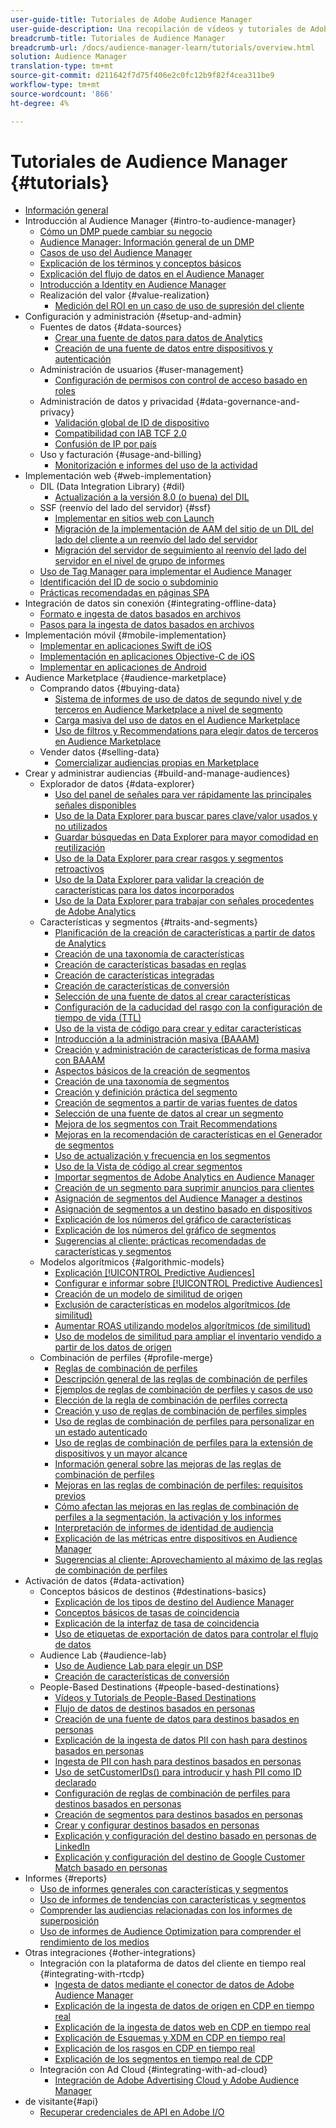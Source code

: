 ```yaml
---
user-guide-title: Tutoriales de Adobe Audience Manager
user-guide-description: Una recopilación de vídeos y tutoriales de Adobe Analytics.
breadcrumb-title: Tutoriales de Audience Manager
breadcrumb-url: /docs/audience-manager-learn/tutorials/overview.html
solution: Audience Manager
translation-type: tm+mt
source-git-commit: d211642f7d75f406e2c0fc12b9f82f4cea311be9
workflow-type: tm+mt
source-wordcount: '866'
ht-degree: 4%

---
```



# Tutoriales de Audience Manager {#tutorials}

+ [Información general](overview.md)
+ Introducción al Audience Manager {#intro-to-audience-manager}
   + [Cómo un DMP puede cambiar su negocio](intro-to-audience-manager/how-a-dmp-can-change-your-business.md)
   + [Audience Manager: Información general de un DMP](intro-to-audience-manager/audience-manager-overview-of-a-dmp.md)
   + [Casos de uso del Audience Manager](intro-to-audience-manager/audience-manager-use-cases.md)
   + [Explicación de los términos y conceptos básicos](intro-to-audience-manager/understanding-basic-terms-and-concepts-in-audience-manager.md)
   + [Explicación del flujo de datos en el Audience Manager](intro-to-audience-manager/understanding-the-data-flow-in-audience-manager.md)
   + [Introducción a Identity en Audience Manager](intro-to-audience-manager/introduction-to-identity-in-audience-manager.md)
   + Realización del valor {#value-realization}
      + [Medición del ROI en un caso de uso de supresión del cliente](intro-to-audience-manager/value-realization/measuring-roi-in-a-customer-suppression-use-case.md)
+ Configuración y administración {#setup-and-admin}
   + Fuentes de datos {#data-sources}
      + [Crear una fuente de datos para datos de Analytics](setup-and-admin/data-sources/create-a-data-source-for-analytics-data.md)
      + [Creación de una fuente de datos entre dispositivos y autenticación](setup-and-admin/data-sources/creating-a-cross-device-data-source-and-authenticating.md)
   + Administración de usuarios {#user-management}
      + [Configuración de permisos con control de acceso basado en roles](setup-and-admin/user-management/setting-permissions-with-role-based-access-control.md)
   + Administración de datos y privacidad {#data-governance-and-privacy}
      + [Validación global de ID de dispositivo](setup-and-admin/data-governance-and-privacy/global-device-id-validation.md)
      + [Compatibilidad con IAB TCF 2.0](setup-and-admin/data-governance-and-privacy/iab-tcf-support.md)
      + [Confusión de IP por país](setup-and-admin/data-governance-and-privacy/ip-obfuscation-by-country.md)
   + Uso y facturación {#usage-and-billing}
      + [Monitorización e informes del uso de la actividad](setup-and-admin/usage-and-billing/monitoring-and-reporting-on-activity-usage.md)
+ Implementación web {#web-implementation}
   + DIL (Data Integration Library) {#dil}
      + [Actualización a la versión 8.0 (o buena) del DIL](web-implementation/dil/updating-to-dil-version-8-0-or-greater.md)
   + SSF (reenvío del lado del servidor) {#ssf}
      + [Implementar en sitios web con Launch](https://docs.adobe.com/content/help/en/experience-cloud/implementing-in-websites-with-launch/index.html)
      + [Migración de la implementación de AAM del sitio de un DIL del lado del cliente a un reenvío del lado del servidor](web-implementation/ssf/migrating-your-site-implementation-from-client-side-dil-to-server-side-forwarding.md)
      + [Migración del servidor de seguimiento al reenvío del lado del servidor en el nivel de grupo de informes](web-implementation/ssf/migrating-from-tracking-server-to-report-suite-level-server-side-forwarding.md)
   + [Uso de Tag Manager para implementar el Audience Manager](web-implementation/using-tag-managers-to-implement-audience-manager.md)
   + [Identificación del ID de socio o subdominio](web-implementation/how-to-identify-your-partner-id-or-subdomain.md)
   + [Prácticas recomendadas en páginas SPA](web-implementation/using-best-practices-on-spa-pages-when-sending-data-to-aam.md)
+ Integración de datos sin conexión {#integrating-offline-data}
   + [Formato e ingesta de datos basados en archivos](integrating-offline-data/formatting-and-ingesting-file-based-data.md)
   + [Pasos para la ingesta de datos basados en archivos](integrating-offline-data/steps-for-ingesting-file-based-data.md)
+ Implementación móvil {#mobile-implementation}
   + [Implementar en aplicaciones Swift de iOS](https://docs.adobe.com/content/help/en/experience-cloud/implementing-in-mobile-ios-swift-apps-with-launch/index.html)
   + [Implementación en aplicaciones Objective-C de iOS](https://docs.adobe.com/content/help/en/experience-cloud/implementing-in-mobile-ios-objective-c-apps-with-launch/index.html)
   + [Implementar en aplicaciones de Android](https://docs.adobe.com/content/help/en/experience-cloud/implementing-in-mobile-android-apps-with-launch/index.html)
+ Audience Marketplace {#audience-marketplace}
   + Comprando datos {#buying-data}
      + [Sistema de informes de uso de datos de segundo nivel y de terceros en Audience Marketplace a nivel de segmento](audience-marketplace/buying-data/reporting-2nd-and-3rd-party-data-usage-in-the-audience-marketplace-at-the-segment-level.md)
      + [Carga masiva del uso de datos en el Audience Marketplace](audience-marketplace/buying-data/bulk-uploading-data-usage-into-the-audience-marketplace.md)
      + [Uso de filtros y Recommendations para elegir datos de terceros en Audience Marketplace](audience-marketplace/buying-data/using-filters-and-recommendations-to-choose-3rd-party-data-in-audience-marketplace.md)
   + Vender datos {#selling-data}
      + [Comercializar audiencias propias en Marketplace](audience-marketplace/selling-data/commercialize-owned-audiences-on-marketplace.md)
+ Crear y administrar audiencias {#build-and-manage-audiences}
   + Explorador de datos {#data-explorer}
      + [Uso del panel de señales para ver rápidamente las principales señales disponibles](build-and-manage-audiences/data-explorer/using-the-signals-dashboard-to-quickly-view-top-available-signals.md)
      + [Uso de la Data Explorer para buscar pares clave/valor usados y no utilizados](build-and-manage-audiences/data-explorer/using-data-explorer-to-search-for-used-and-unused-key-value-pairs.md)
      + [Guardar búsquedas en Data Explorer para mayor comodidad en reutilización](build-and-manage-audiences/data-explorer/saving-searches-in-data-explorer-for-convenience-in-re-use.md)
      + [Uso de la Data Explorer para crear rasgos y segmentos retroactivos](build-and-manage-audiences/data-explorer/using-data-explorer-to-create-retroactive-traits-and-segments.md)
      + [Uso de la Data Explorer para validar la creación de características para los datos incorporados](build-and-manage-audiences/data-explorer/using-data-explorer-to-validate-trait-creation-for-your-onboarded-data.md)
      + [Uso de la Data Explorer para trabajar con señales procedentes de Adobe Analytics](build-and-manage-audiences/data-explorer/using-data-explorer-to-work-with-signals-coming-from-adobe-analytics.md)
   + Características y segmentos {#traits-and-segments}
      + [Planificación de la creación de características a partir de datos de Analytics](build-and-manage-audiences/traits-and-segments/planning-trait-creation-from-analytics-data.md)
      + [Creación de una taxonomía de características](build-and-manage-audiences/traits-and-segments/creating-a-trait-taxonomy.md)
      + [Creación de características basadas en reglas](build-and-manage-audiences/traits-and-segments/creating-rule-based-traits.md)
      + [Creación de características integradas](build-and-manage-audiences/traits-and-segments/creating-onboarded-traits.md)
      + [Creación de características de conversión](build-and-manage-audiences/traits-and-segments/creating-conversion-traits.md)
      + [Selección de una fuente de datos al crear características](build-and-manage-audiences/traits-and-segments/choosing-a-data-source-when-creating-traits.md)
      + [Configuración de la caducidad del rasgo con la configuración de tiempo de vida (TTL)](build-and-manage-audiences/traits-and-segments/configuring-trait-expiration-with-the-time-to-live-ttl-setting.md)
      + [Uso de la vista de código para crear y editar características](build-and-manage-audiences/traits-and-segments/using-code-view-to-create-and-edit-traits.md)
      + [Introducción a la administración masiva (BAAAM)](build-and-manage-audiences/traits-and-segments/introduction-to-bulk-management-baaam.md)
      + [Creación y administración de características de forma masiva con BAAAM](build-and-manage-audiences/traits-and-segments/creating-and-managing-traits-in-bulk-with-baaam.md)
      + [Aspectos básicos de la creación de segmentos](build-and-manage-audiences/traits-and-segments/the-basics-of-creating-segments.md)
      + [Creación de una taxonomía de segmentos](build-and-manage-audiences/traits-and-segments/creating-a-segment-taxonomy.md)
      + [Creación y definición práctica del segmento](build-and-manage-audiences/traits-and-segments/practical-segment-definition-and-creation.md)
      + [Creación de segmentos a partir de varias fuentes de datos](build-and-manage-audiences/traits-and-segments/creating-segments-from-multiple-data-sources.md)
      + [Selección de una fuente de datos al crear un segmento](build-and-manage-audiences/traits-and-segments/choosing-a-data-source-when-creating-a-segment.md)
      + [Mejora de los segmentos con Trait Recommendations](build-and-manage-audiences/traits-and-segments/enhancing-your-segments-with-trait-recommendations.md)
      + [Mejoras en la recomendación de características en el Generador de segmentos](build-and-manage-audiences/traits-and-segments/trait-recommendation-enhancements-in-the-segment-builder.md)
      + [Uso de actualización y frecuencia en los segmentos](build-and-manage-audiences/traits-and-segments/using-recency-and-frequency-in-segments.md)
      + [Uso de la Vista de código al crear segmentos](build-and-manage-audiences/traits-and-segments/using-code-view-when-building-segments.md)
      + [Importar segmentos de Adobe Analytics en Audience Manager](build-and-manage-audiences/traits-and-segments/import-aa-segments-into-aam.md)
      + [Creación de un segmento para suprimir anuncios para clientes](build-and-manage-audiences/traits-and-segments/building-a-segment-to-suppress-ads-to-customers.md)
      + [Asignación de segmentos del Audience Manager a destinos](build-and-manage-audiences/traits-and-segments/mapping-audience-manager-segments-to-destinations.md)
      + [Asignación de segmentos a un destino basado en dispositivos](build-and-manage-audiences/traits-and-segments/mapping-segments-to-a-device-based-destination.md)
      + [Explicación de los números del gráfico de características](build-and-manage-audiences/traits-and-segments/understanding-numbers-in-the-trait-graph.md)
      + [Explicación de los números del gráfico de segmentos](build-and-manage-audiences/traits-and-segments/understanding-numbers-in-the-segment-graph.md)
      + [Sugerencias al cliente: prácticas recomendadas de características y segmentos](build-and-manage-audiences/traits-and-segments/customer-tips-traits-and-segments-best-practices.md)
   + Modelos algorítmicos {#algorithmic-models}
      + [Explicación  [!UICONTROL Predictive Audiences]](build-and-manage-audiences/algorithmic-models/understanding-predictive-audiences.md)
      + [Configurar e informar sobre  [!UICONTROL Predictive Audiences]](build-and-manage-audiences/algorithmic-models/configure-and-report-on-predictive-audiences.md)
      + [Creación de un modelo de similitud de origen](build-and-manage-audiences/algorithmic-models/creating-a-first-party-look-alike-model.md)
      + [Exclusión de características en modelos algorítmicos (de similitud)](build-and-manage-audiences/algorithmic-models/excluding-traits-in-algorithmic-look-alike-models.md)
      + [Aumentar ROAS utilizando modelos algorítmicos (de similitud)](build-and-manage-audiences/algorithmic-models/increase-roas-by-using-algorithmic-look-alike-models.md)
      + [Uso de modelos de similitud para ampliar el inventario vendido a partir de los datos de origen](build-and-manage-audiences/algorithmic-models/using-look-alike-models-to-extend-sold-out-inventory-from-your-1st-party-data.md)
   + Combinación de perfiles {#profile-merge}
      + [Reglas de combinación de perfiles](build-and-manage-audiences/profile-merge/profile-merge.md)
      + [Descripción general de las reglas de combinación de perfiles](build-and-manage-audiences/profile-merge/overview-of-profile-merge-rules.md)
      + [Ejemplos de reglas de combinación de perfiles y casos de uso](build-and-manage-audiences/profile-merge/profile-merge-rule-examples-and-use-cases.md)
      + [Elección de la regla de combinación de perfiles correcta](build-and-manage-audiences/profile-merge/choosing-the-right-profile-merge-rule.md)
      + [Creación y uso de reglas de combinación de perfiles simples](build-and-manage-audiences/profile-merge/creating-and-using-simple-profile-merge-rules.md)
      + [Uso de reglas de combinación de perfiles para personalizar en un estado autenticado](build-and-manage-audiences/profile-merge/using-profile-merge-rules-to-personalize-in-an-authenticated-state.md)
      + [Uso de reglas de combinación de perfiles para la extensión de dispositivos y un mayor alcance](build-and-manage-audiences/profile-merge/using-profile-merge-rules-for-device-extension-and-increased-reach.md)
      + [Información general sobre las mejoras de las reglas de combinación de perfiles](build-and-manage-audiences/profile-merge/overview-of-profile-merge-rule-enhancements.md)
      + [Mejoras en las reglas de combinación de perfiles: requisitos previos](build-and-manage-audiences/profile-merge/profile-merge-rule-enhancements-pre-requisites.md)
      + [Cómo afectan las mejoras en las reglas de combinación de perfiles a la segmentación, la activación y los informes](build-and-manage-audiences/profile-merge/how-profile-merge-rule-enhancements-impact-segmentation-activation-and-reporting.md)
      + [Interpretación de informes de identidad de audiencia](build-and-manage-audiences/profile-merge/interpret-audience-identity-reporting.md)
      + [Explicación de las métricas entre dispositivos en Audience Manager](build-and-manage-audiences/profile-merge/understanding-cross-device-metrics-in-audience-manager.md)
      + [Sugerencias al cliente: Aprovechamiento al máximo de las reglas de combinación de perfiles](build-and-manage-audiences/profile-merge/customer-tips-getting-the-most-out-of-profile-merge-rules.md)
+ Activación de datos {#data-activation}
   + Conceptos básicos de destinos {#destinations-basics}
      + [Explicación de los tipos de destino del Audience Manager](data-activation/destinations-basics/understanding-audience-manager-destination-types.md)
      + [Conceptos básicos de tasas de coincidencia](data-activation/destinations-basics/understanding-match-rates.md)
      + [Explicación de la interfaz de tasa de coincidencia](data-activation/destinations-basics/understanding-the-match-rate-interface-in-audience-manager.md)
      + [Uso de etiquetas de exportación de datos para controlar el flujo de datos](data-activation/destinations-basics/using-data-export-labels-to-control-data-flow.md)
   + Audience Lab {#audience-lab}
      + [Uso de Audience Lab para elegir un DSP](data-activation/audience-lab/using-audience-lab-to-choose-a-dsp.md)
      + [Creación de características de conversión](build-and-manage-audiences/traits-and-segments/creating-conversion-traits.md)
   + People-Based Destinations {#people-based-destinations}
      + [Vídeos y Tutorials de People-Based Destinations](data-activation/people-based-destinations/pbd.md)
      + [Flujo de datos de destinos basados en personas](data-activation/people-based-destinations/people-based-destinations-data-flow.md)
      + [Creación de una fuente de datos para destinos basados en personas](data-activation/people-based-destinations/creating-a-data-source-for-people-based-destinations.md)
      + [Explicación de la ingesta de datos PII con hash para destinos basados en personas](data-activation/people-based-destinations/understanding-hashed-pii-data-ingestion-for-people-based-destinations.md)
      + [Ingesta de PII con hash para destinos basados en personas](data-activation/people-based-destinations/ingesting-hashed-pii-for-people-based-destinations.md)
      + [Uso de setCustomerIDs() para introducir y hash PII como ID declarado](data-activation/people-based-destinations/using-setcustomerids-to-ingest-and-hash-pii-as-a-declared-id.md)
      + [Configuración de reglas de combinación de perfiles para destinos basados en personas](data-activation/people-based-destinations/configuring-profile-merge-rules-for-people-based-destinations.md)
      + [Creación de segmentos para destinos basados en personas](data-activation/people-based-destinations/creating-segments-for-people-based-destinations.md)
      + [Crear y configurar destinos basados en personas](data-activation/people-based-destinations/create-and-configure-people-based-destinations.md)
      + [Explicación y configuración del destino basado en personas de LinkedIn](data-activation/people-based-destinations/understanding-and-configuring-the-linkedin-pbd.md)
      + [Explicación y configuración del destino de Google Customer Match basado en personas](data-activation/people-based-destinations/understanding-and-configuring-the-google-customer-match-pbd.md)
+ Informes {#reports}
   + [Uso de informes generales con características y segmentos](reports/using-general-reports-with-traits-and-segments.md)
   + [Uso de informes de tendencias con características y segmentos](reports/using-trended-reports-with-traits-and-segments.md)
   + [Comprender las audiencias relacionadas con los informes de superposición](reports/understand-related-audiences-with-overlap-reports.md)
   + [Uso de informes de Audience Optimization para comprender el rendimiento de los medios](reports/using-audience-optimization-reports-to-understand-media-performance.md)
+ Otras integraciones {#other-integrations}
   + Integración con la plataforma de datos del cliente en tiempo real {#integrating-with-rtcdp}
      + [Ingesta de datos mediante el conector de datos de Adobe Audience Manager](https://experienceleague.adobe.com/docs/platform-learn/tutorials/sources/ingest-data-from-aam.html?lang=en#sources)
      + [Explicación de la ingesta de datos de origen en CDP en tiempo real](other-integrations/integrating-with-rtcdp/rtcdp-1pd-ingestion-for-aam-users.md)
      + [Explicación de la ingesta de datos web en CDP en tiempo real](other-integrations/integrating-with-rtcdp/rtcdp-web-ingestion-for-aam-users.md)
      + [Explicación de Esquemas y XDM en CDP en tiempo real](other-integrations/integrating-with-rtcdp/rtcdp-schemas-xdm-for-aam-users.md)
      + [Explicación de los rasgos en CDP en tiempo real](other-integrations/integrating-with-rtcdp/rtcdp-traits-for-aam-users.md)
      + [Explicación de los segmentos en tiempo real de CDP](other-integrations/integrating-with-rtcdp/rtcdp-segments-for-aam-users.md)
   + Integración con Ad Cloud {#integrating-with-ad-cloud}
      + [Integración de Adobe Advertising Cloud y Adobe Audience Manager](other-integrations/integrating-with-ad-cloud/advertising-cloud-and-audience-manager-integration.md)
+ de visitante{#api}
   + [Recuperar credenciales de API en Adobe I/O](api/retrieve-api-credentials-in-adobe-io.md)
